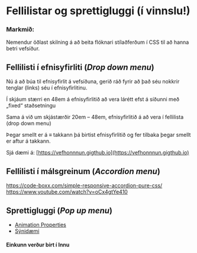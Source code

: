 # Fellilistar og sprettigluggi (í vinnslu!)

### Markmið:
Nemendur öðlast skilning á að beita flóknari stílaðferðum í CSS til að hanna betri vefsíður.

## Fellilisti í efnisyfirliti (_Drop down menu_)

Nú á að búa til efnisyfirlit á vefsíðuna, gerið ráð fyrir að það séu nokkrir tenglar (links) séu í efnisyfirlitinu.  
 
Í skjáum stærri en 48em á efnisyfirlitið að vera lárétt efst á síðunni með „fixed“ staðsetningu

Sama á við um skjástærðir 20em – 48em, efnisyfirlitið á að vera í fellilista (drop down menu)
 
Þegar smellt er á ≡ takkann þá birtist efnisyfirlitið og fer tilbaka þegar smellt er aftur á takkann. 

Sjá dæmi á: [https://vefhonnnun.gigthub.io](https://vefhonnnun.gigthub.io)

## Fellilisti í málsgreinum (_Accordion menu_)
https://code-boxx.com/simple-responsive-accordion-pure-css/
https://www.youtube.com/watch?v=oCx4gtYe410

## Sprettigluggi (_Pop up menu_)


* [Animation Properties](Námsefni-4/animation-properties.md)
* [Sýnidæmi](https://github.com/vefhonnun/synidaemi/tree/main/verkefni-4)

#### Einkunn verður birt í Innu
